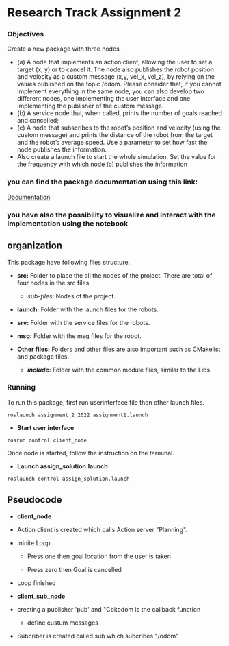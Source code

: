# Research Track Assignment 2

### Objectives
Create a new package with three nodes
- (a) A node that implements an action client, allowing the user to set a target (x, y) or to cancel it. The node
also publishes the robot position and velocity as a custom message (x,y, vel_x, vel_z), by relying on the values
published on the topic /odom. Please consider that, if you cannot implement everything in the same node, you
can also develop two different nodes, one implementing the user interface and one implementing the publisher
of the custom message.
- (b) A service node that, when called, prints the number of goals reached and cancelled;
- (c) A node that subscribes to the robot’s position and velocity (using the custom message) and prints the
distance of the robot from the target and the robot’s average speed. Use a parameter to set how fast the
node publishes the information.
- Also create a launch file to start the whole simulation. Set the value for the frequency with which node (c) publishes
the information

### you can find the package documentation using this link:
[Documentation](https://chouaibstrt.github.io/assignment2.researchtrack/)

### you have also the possibility to visualize and interact with the implementation using the notebook

  


## organization


This package have following files structure. 
- **src:** Folder to place the all the nodes of the project. There are total of four nodes in the src files.

  - *sub-files:* Nodes of the project.

- **launch:** Folder with the launch files for the robots.

- **srv:** Folder with the service files for the robots. 
  
- **msg:** Folder with the msg files for the robot.

- **Other files:** Folders and other files are also important such as CMakelist and package files.

    - ***include:*** Folder with the common module files, similar to the Libs.


### Running

To run this package, first run userinterface file then other launch files. 

``` 
roslaunch assignment_2_2022 assignment1.launch
```
- **Start user interface**
``` 
rosrun control client_node
```
Once node is started, follow the instruction on the terminal. 


- **Launch assign_solution.launch**
``` 
roslaunch control assign_solution.launch
```


## Pseudocode 


- **client_node**
- Action client is created which calls Action server "Planning".

- Ininite Loop

  - Press one then goal location from the user is taken

  - Press zero then Goal is cancelled
 
- Loop finished

- **client_sub_node**
- creating a publisher 'pub' and "Cbkodom is the callback function

  

  - define custum messages

- Subcriber is created called sub which subcribes "/odom"
